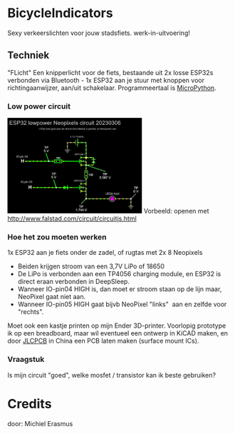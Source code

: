 # BicycleIndicators
Sexy verkeerslichten voor jouw stadsfiets.
werk-in-uitvoering!

## Techniek
"FLicht"  Een knipperlicht voor de fiets, bestaande uit 2x losse ESP32s verbonden via Bluetooth - 1x ESP32 aan je stuur met knoppen voor richtingaanwijzer, aan/uit schakelaar. Programmeertaal is <a href="https://micropython.org" target="_blank">MicroPython</a>.

### Low power circuit
<img src="https://github.com/pappavis/FLicht/blob/main/img/ESP32%20lowpower%20Neopixels%20circuit%2020230306%20falstad.com%20circuit.jpg?raw=true" width="60%" height="60%">
Vorbeeld: openen met <a href="http://www.falstad.com/circuit/circuitjs.html">http://www.falstad.com/circuit/circuitjs.html</a>

### Hoe het zou moeten werken
1x ESP32 aan je fiets onder de zadel, of rugtas met 2x 8 Neopixels
- Beiden krijgen stroom van een 3,7V LiPo of 18650
- De LiPo is verbonden aan een TP4056 charging module, en ESP32 is direct eraan verbonden in DeepSleep.
- Wanneer IO-pin04 HIGH is, dan moet er stroom staan op de lijn maar, NeoPixel gaat niet aan.
- Wanneer IO-pin05 HIGH gaat bijvb NeoPixel "links"  aan en zelfde voor "rechts".

Moet ook een kastje printen op mijn Ender 3D-printer. Voorlopig prototype ik op een breadboard, maar wil eventueel een ontwerp in KiCAD maken, en door <a href="JLCBCB.com" target="_blank">JLCPCB</a> in China een PCB laten maken (surface mount ICs).

### Vraagstuk
Is mijn circuit "goed", welke mosfet / transistor kan ik beste gebruiken?

# Credits
door: Michiel Erasmus
